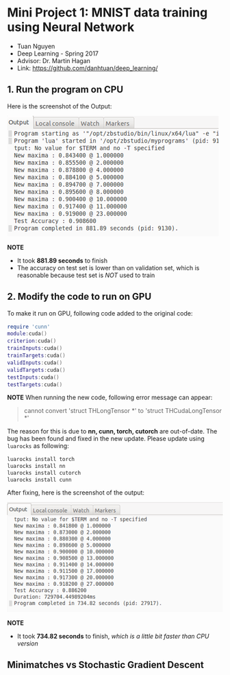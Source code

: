 # Mini Project 1: MNIST data training using Neural Network
 - Tuan Nguyen
 - Deep Learning - Spring 2017
 - Advisor: Dr. Martin Hagan
 - Link: https://github.com/danhtuan/deep_learning/
 
## 1. Run the program on CPU
Here is the screenshot of the Output:

![CPU Screen](imgs/cpu_screen.png)

__NOTE__
- It took **881.89 seconds** to finish
- The accuracy on test set is lower than on validation set, which is reasonable because test set is *NOT* used to train

## 2. Modify the code to run on GPU
To make it run on GPU, following code added to the original code:
```lua
require 'cunn'
module:cuda()
criterion:cuda()
trainInputs:cuda()
trainTargets:cuda()
validInputs:cuda()
validTargets:cuda()
testInputs:cuda()
testTargets:cuda()
```

__NOTE__ When running the new code, following error message can appear:

>cannot convert 'struct THLongTensor *' to 'struct THCudaLongTensor *'

The reason for this is due to **nn, cunn, torch, cutorch** are out-of-date. The bug has been found and fixed in the new update. Please update using `luarocks` as following:

```
luarocks install torch
luarocks install nn
luarocks install cutorch
luarocks install cunn
```

After fixing, here is the screenshot of the output:

![GPU_Screen](imgs/gpu_screen.png)

__NOTE__ 
* It took **734.82 seconds** to finish, *which is a little bit faster than CPU version*

## Minimatches vs Stochastic Gradient Descent

